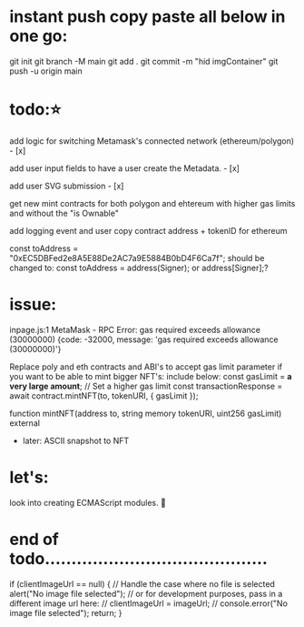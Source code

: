 # instant push copy paste all below in one go:

git init
git branch -M main
git add .
git commit -m "hid imgContainer"
git push -u origin main

# todo:⭐️

add logic for switching Metamask's connected network (ethereum/polygon) - [x]

add user input fields to have a user create the Metadata. - [x]

add user SVG submission - [x]

get new mint contracts for both polygon and ehtereum with higher gas limits
and without the "is Ownable"

add logging event and user copy contract address + tokenID for ethereum

const toAddress = "0xEC5DBFed2e8A5E88De2AC7a9E5884B0bD4F6Ca7f"; should be changed to:
const toAddress = address(Signer); or address[Signer];?

# issue:

inpage.js:1 MetaMask - RPC Error: gas required exceeds allowance (30000000) {code: -32000, message: 'gas required exceeds allowance (30000000)'}

Replace poly and eth contracts and ABI's to accept gas limit parameter if you want to be able to mint bigger NFT's: include below:
const gasLimit = **a very large amount**; // Set a higher gas limit
const transactionResponse = await contract.mintNFT(to, tokenURI, { gasLimit });

function mintNFT(address to, string memory tokenURI, uint256 gasLimit) external

- later: ASCII snapshot to NFT

# let's:

look into creating ECMAScript modules. 🧩

# end of todo..........................................

if (clientImageUrl == null) {
// Handle the case where no file is selected
alert("No image file selected");
// or for development purposes, pass in a different image url here:
// clientImageUrl = imageUrl;
// console.error("No image file selected");
return;
}
